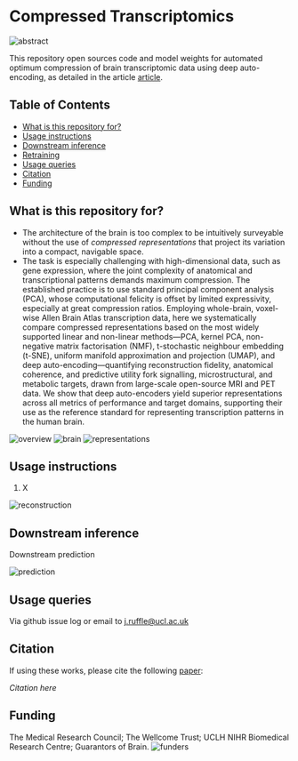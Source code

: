 # Compressed Transcriptomics
![abstract](assets/graphical_abstract.png)

This repository open sources code and model weights for automated optimum compression of brain transcriptomic data using deep auto-encoding, as detailed in the article [article](URL).

## Table of Contents
- [What is this repository for?](#what-is-this-repository-for)
- [Usage instructions](#usage-instructions)
- [Downstream inference](#downstream-inference)
- [Retraining](#retraining)
- [Usage queries](#usage-queries)
- [Citation](#citation)
- [Funding](#funding)

## What is this repository for?
- The architecture of the brain is too complex to be intuitively surveyable without the use of *compressed representations* that project its variation into a compact, navigable space. 
- The task is especially challenging with high-dimensional data, such as gene expression, where the joint complexity of anatomical and transcriptional patterns demands maximum compression. The established practice is to use standard principal component analysis (PCA), whose computational felicity is offset by limited expressivity, especially at great compression ratios. Employing whole-brain, voxel-wise Allen Brain Atlas transcription data, here we systematically compare compressed representations based on the most widely supported linear and non-linear methods—PCA, kernel PCA, non-negative matrix factorisation (NMF), t-stochastic neighbour embedding (t-SNE), uniform manifold approximation and projection (UMAP), and deep auto-encoding—quantifying reconstruction fidelity, anatomical coherence, and predictive utility fork signalling, microstructural, and metabolic targets, drawn from large-scale open-source MRI and PET data. We show that deep auto-encoders yield superior representations across all metrics of performance and target domains, supporting their use as the reference standard for representing transcription patterns in the human brain.

![overview](assets/latent_space.png)
![brain](assets/brain_figure.png)
![representations](assets/representations.png)


## Usage instructions
1. X

![reconstruction](assets/reconstruction_error.png)


## Downstream inference
Downstream prediction


![prediction](assets/prediction.png)

## Usage queries
Via github issue log or email to j.ruffle@ucl.ac.uk

## Citation
If using these works, please cite the following [paper](URL):

*Citation here*

## Funding
The Medical Research Council; The Wellcome Trust; UCLH NIHR Biomedical Research Centre; Guarantors of Brain.
![funders](assets/funders.png)
